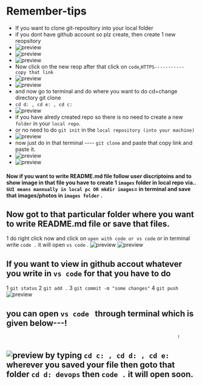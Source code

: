 # Remember-tips
* If you want to clone git-repository into your local folder 
* if you dont have github account so plz create, then create 1 new reopsitory
* ![preview](images/tips1.png) 
* ![preview](images/tips2.png)
* ![preview](images/tips3.png)
* Now click on the new reop after that click on `code`,`HTTPS----------- copy that link` 
* ![preview](images/tips4.png)
* ![preview](images/tips5.png)
* and now go to terminal and do where you want to do cd=change directory git clone
* `cd d: , cd e: , cd c: ` 
* ![preview](images/tips6.png)
* if you have alredy created repo so there is no need to create a new `folder` in your `local repo`.
* or no need to do `git init` in the `local repository (into your machine)` 
* ![preview](images/tips9.png)
* now just do in that terminal  ---- `git clone` and paste that copy link and paste it.
* ![preview](images/tips7.png)
* ![preview](images/tips8.png)

#### Now if you want to write README.md file follow user discriptoins and to show image in that file you have to create 1 `images` folder in local repo via.. `GUI means mannually in local pc OR mkdir images`= in terminal and save that images/photos in `images folder` .
## Now got to that particular folder where you want to write README.md file or save that files. 
1 do right click now and  click on `open with code or vs code` or in terminal write `code .` it will open `vs code` .
![preview](images/tips10.png)
![preview](images/tips11.png)
## If you want to view in github accout whatever you write in `vs code` for that you have to do 
1 `git status`
2 `git add .`
3 `git commit -m "some changes"`
4 `git push`
![preview](images/tips12.png)

## you can open `vs code ` through terminal which is given below---!
                                                                   !
![preview](images/tips13.png)
by typing `cd c: , cd d: , cd e: ` wherever you saved your file 
then goto that folder `cd d: devops` then `code .` it will open soon.
---------------------------------------------------------------------------------




